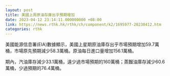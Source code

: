 ```yaml
---
layout: post
title: 美國上周原油存庫出乎預期增加
date: 2023-04-12 23:14:11.000000000 +08:00
link: https://news.rthk.hk/rthk/ch/component/k2/1695977-20230412.htm
categories: rthk
---
```


美國能源信息署(EIA)數據顯示，美國上星期原油庫存出乎市場預期增加59.7萬桶，市場原先預期減少58.3萬桶。原油每日進口量增加156.1萬桶。

期內，汽油庫存減少33.1萬桶，遠少過市場預期的160萬桶；蒸餾油庫存減少60.6萬桶，少過預期的76.4萬桶。
